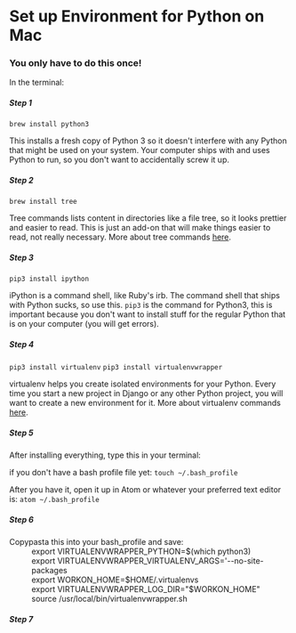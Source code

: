 # Set up Environment for Python on Mac

### You only have to do this once!

In the terminal:

##### Step 1
`brew install python3`

This installs a fresh copy of Python 3 so it doesn't interfere with any Python that might be used on your system. Your computer ships with and uses Python to run, so you don't want to accidentally screw it up.

##### Step 2
`brew install tree`

Tree commands lists content in directories like a file tree, so it looks prettier and easier to read. This is just an add-on that will make things easier to read, not really necessary. More about tree commands [here](http://www.computerhope.com/unix/tree.htm).

##### Step 3
`pip3 install ipython`

iPython is a command shell, like Ruby's irb. The command shell that ships with Python sucks, so use this.
`pip3` is the command for Python3, this is important because you don't want to install stuff for the regular Python that is on your computer (you will get errors).

##### Step 4
`pip3 install virtualenv`
`pip3 install virtualenvwrapper`

virtualenv helps you create isolated environments for your Python. Every time you start a new project in Django or any other Python project, you will want to create a new environment for it. More about virtualenv commands [here](http://docs.python-guide.org/en/latest/dev/virtualenvs/).

##### Step 5
After installing everything, type this in your terminal:

if you don't have a bash profile file yet:
`touch ~/.bash_profile`

After you have it, open it up in Atom or whatever your preferred text editor is:
`atom ~/.bash_profile`

##### Step 6
<dl>
<dt>Copypasta this into your bash_profile and save:</dt>
  <dd>export VIRTUALENVWRAPPER_PYTHON=$(which python3)</dd>
  <dd>export VIRTUALENVWRAPPER_VIRTUALENV_ARGS='--no-site-packages</dd>
  <dd>export WORKON_HOME=$HOME/.virtualenvs</dd>
  <dd>export VIRTUALENVWRAPPER_LOG_DIR="$WORKON_HOME"</dd>
  <dd>source /usr/local/bin/virtualenvwrapper.sh</dd>
</dl>

##### Step 7

